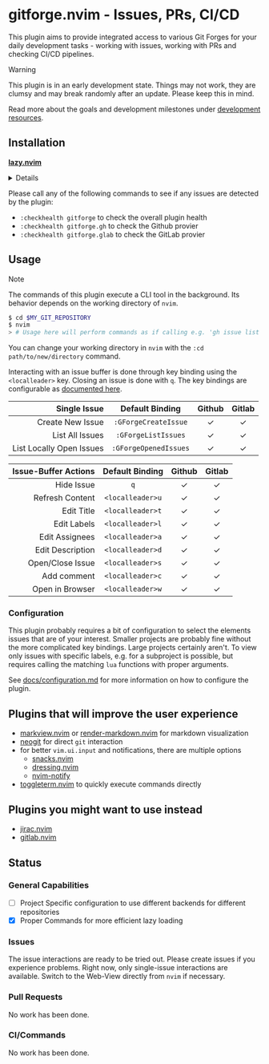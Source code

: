 # gitforge.nvim - Issues, PRs, CI/CD

This plugin aims to provide integrated access to various Git Forges for your daily development
tasks - working with issues, working with PRs and checking CI/CD pipelines.

> [!WARNING]
> This plugin is in an early development state. Things may not work, they are clumsy and may break
> randomly after an update.
> Please keep this in mind.

Read more about the goals and development milestones under [development resources](development_resources/README.md).

## Installation

**[lazy.nvim](https://github.com/folke/lazy.nvim)**
<details>

```lua
local ia = "gitforge.issue_actions"
return {
    "JonasToth/gitforge.nvim",
    cmd = { "GForgeListIssues", "GForgeOpenedIssues", "GForgeCreateIssue" },
    keys = {
        { "<leader>gn", "<cmd>GForgeCreateIssue<CR>",  desc = "Create a new issue" },
        { "<leader>gg", "<cmd>GForgeOpenedIssues<CR>", desc = "List opened issue" },
        {
            "<leader>gio", function() require(ia).list_issues({ state = "open", limit = 100, }) end,
            desc = "List All Open Issues"
        },
        {
            "<leader>giB", function() require(ia).list_issues({ state = "open", labels = "bug", limit = 100, }) end,
            desc = "List All Open Bugs"
        },
        {
            "<leader>gim", function() require(ia).list_issues({ state = "open", assignee = "@me", }) end,
            desc = "List My Issues"
        },
        {
            "<leader>gib", function() require(ia).list_issues({ state = "open", assignee = "@me", labels = "bug", }) end,
            desc = "List My Bugs"
        },
    },
    opts = {},
}
```

</details>

Please call any of the following commands  to see if any issues are detected by the plugin:
- `:checkhealth gitforge` to check the overall plugin health
- `:checkhealth gitforge.gh` to check the Github provier
- `:checkhealth gitforge.glab` to check the GitLab provier

## Usage

> [!NOTE]
> The commands of this plugin execute a CLI tool in the background. Its behavior depends on the working
> directory of `nvim`.
> ```bash
> $ cd $MY_GIT_REPOSITORY
> $ nvim
> > # Usage here will perform commands as if calling e.g. 'gh issue list' directly
> ```
> You can change your working directory in `nvim` with the `:cd path/to/new/directory` command.

Interacting with an issue buffer is done through key binding using the `<localleader>` key.
Closing an issue is done with `q`. The key bindings are configurable as [documented here](/docs/configuration.md#issue-settings).

| Single Issue             | Default Binding                     | Github | Gitlab |
|-------------------------:|:-----------------------------------:|:------:|:------:|
| Create New Issue         | `:GForgeCreateIssue`                | ✓      | ✓      |
| List All Issues          | `:GForgeListIssues`                 | ✓      | ✓      |
| List Locally Open Issues | `:GForgeOpenedIssues`               | ✓      | ✓      |

| Issue-Buffer Actions     | Default Binding                     | Github | Gitlab |
|-------------------------:|:-----------------------------------:|:------:|:------:|
| Hide Issue               | `q`                                 | ✓      | ✓      |
| Refresh Content          | `<localleader>u`                    | ✓      | ✓      |
| Edit Title               | `<localleader>t`                    | ✓      | ✓      |
| Edit Labels              | `<localleader>l`                    | ✓      | ✓      |
| Edit Assignees           | `<localleader>a`                    | ✓      | ✓      |
| Edit Description         | `<localleader>d`                    | ✓      | ✓      |
| Open/Close Issue         | `<localleader>s`                    | ✓      | ✓      |
| Add comment              | `<localleader>c`                    | ✓      | ✓      |
| Open in Browser          | `<localleader>w`                    | ✓      | ✓      |

### Configuration

This plugin probably requires a bit of configuration to select the elements issues that are of your interest.
Smaller projects are probably fine without the more complicated key bindings. Large projects certainly aren't.
To view only issues with specific labels, e.g. for a subproject is possible, but requires calling the matching
`lua` functions with proper arguments.

See [docs/configuration.md](docs/configuration.md) for more information on how to configure the plugin.

## Plugins that will improve the user experience

- [markview.nvim](https://github.com/OXY2DEV/markview.nvim) or [render-markdown.nvim](https://github.com/MeanderingProgrammer/render-markdown.nvim) for markdown visualization
- [neogit](https://github.com/NeogitOrg/neogit) for direct `git` interaction
- for better `vim.ui.input` and notifications, there are multiple options
    - [snacks.nvim](https://github.com/folke/snacks.nvim)
    - [dressing.nvim](https://github.com/stevearc/dressing.nvim)
    - [nvim-notify](https://github.com/rcarriga/nvim-notify)
- [toggleterm.nvim](https://github.com/akinsho/toggleterm.nvim) to quickly execute commands directly

## Plugins you might want to use instead

- [jirac.nvim](https://github.com/janBorowy/jirac.nvim)
- [gitlab.nvim](https://github.com/harrisoncramer/gitlab.nvim)

## Status

### General Capabilities

- [ ] Project Specific configuration to use different backends for different repositories
- [x] Proper Commands for more efficient lazy loading

### Issues

The issue interactions are ready to be tried out. Please create issues if you experience problems.
Right now, only single-issue interactions are available. Switch to the Web-View directly from
`nvim` if necessary.

### Pull Requests

No work has been done.

### CI/Commands

No work has been done.
